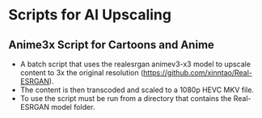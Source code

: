 # Scripts for AI Upscaling

## Anime3x Script for Cartoons and Anime
- A batch script that uses the realesrgan animev3-x3 model to upscale content to 3x the original resolution (https://github.com/xinntao/Real-ESRGAN).
- The content is then transcoded and scaled to a 1080p HEVC MKV file.
- To use the script must be run from a directory that contains the Real-ESRGAN model folder.
